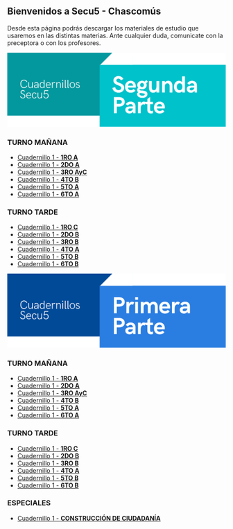 ## Bienvenidos a Secu5 - Chascomús

Desde esta página podrás descargar los materiales de estudio que usaremos en las distintas materias. Ante cualquier duda, comunicate con la preceptora o con los profesores.

![Image](https://github.com/secu5/cuadernillos/blob/gh-pages/2.png)

### **TURNO MAÑANA**
- [Cuadernillo 1 - **1RO A**]()
- [Cuadernillo 1 - **2DO A**]()
- [Cuadernillo 1 - **3RO AyC**](https://drive.google.com/file/d/1fJPNj3x_cnX2Ka1v7JD23E4hcMbhFe2q/view?usp=sharing)
- [Cuadernillo 1 - **4TO B**]()
- [Cuadernillo 1 - **5TO A**]()
- [Cuadernillo 1 - **6TO A**]()


### **TURNO TARDE**
- [Cuadernillo 1 - **1RO C**]()
- [Cuadernillo 1 - **2DO B**]()
- [Cuadernillo 1 - **3RO B**](https://drive.google.com/file/d/1w8gwAVnH5L5nW3pD0so9tp3FkGSvJA82/view?usp=sharing)
- [Cuadernillo 1 - **4TO A**]()
- [Cuadernillo 1 - **5TO B**]()
- [Cuadernillo 1 - **6TO B**]()


![Image](https://github.com/secu5/cuadernillos/blob/gh-pages/1.png)

### **TURNO MAÑANA**
- [Cuadernillo 1 - **1RO A**](https://drive.google.com/file/d/1Lr21Ant4kJHbyhJflnGQ_5y6eNWyT7Mt/view?usp=sharing)
- [Cuadernillo 1 - **2DO A**](https://drive.google.com/file/d/14p607GX82CrEtkFzoSGaoMpT68LQqcBc/view?usp=sharing)
- [Cuadernillo 1 - **3RO AyC**](https://drive.google.com/file/d/1ZDM_oQqxWSvcaBadXrVWbEUzVstYsA9Z/view?usp=sharing)
- [Cuadernillo 1 - **4TO B**](https://drive.google.com/file/d/1cnylcHJIupAaDUZmzQ2MpO5PlzQ4-ZWO/view?usp=sharing)
- [Cuadernillo 1 - **5TO A**](https://drive.google.com/file/d/12qFtuRFK__KA15H39xQ5Mc69OId-C644/view?usp=sharing)
- [Cuadernillo 1 - **6TO A**](https://drive.google.com/file/d/1y0B5-c6IfeIbzrhldAa-m4HdshSlbZX1/view?usp=sharing)


### **TURNO TARDE**
- [Cuadernillo 1 - **1RO C**](https://drive.google.com/file/d/1Lr21Ant4kJHbyhJflnGQ_5y6eNWyT7Mt/view?usp=sharing)
- [Cuadernillo 1 - **2DO B**](https://drive.google.com/file/d/1kQRg10iTwjJ5oOuO6ndvKqOpWzLCTbaN/view?usp=sharing)
- [Cuadernillo 1 - **3RO B**](https://drive.google.com/file/d/1KFy_q7-5rVJI6-0tA6nsYHfyzQzCx3vz/view?usp=sharing)
- [Cuadernillo 1 - **4TO A**](https://drive.google.com/file/d/1CudYHs8sGSm4l8I_UyIirbaJ2SgWquxA/view?usp=sharing)
- [Cuadernillo 1 - **5TO B**](https://drive.google.com/file/d/1C996h9Xej-rky3XzfzcSkNQDRZPUDuVr/view?usp=sharing)
- [Cuadernillo 1 - **6TO B**](https://drive.google.com/file/d/19N9ow0jMRZuIdZBYiVuBnMK1-GJtIgcB/view?usp=sharing)

### **ESPECIALES**

- [Cuadernillo 1 - **CONSTRUCCIÓN DE CIUDADANÍA**](https://drive.google.com/file/d/1LpOzN6GTLdD508cktZ6Hv7KAPd4XI9PW/view?usp=sharing)

